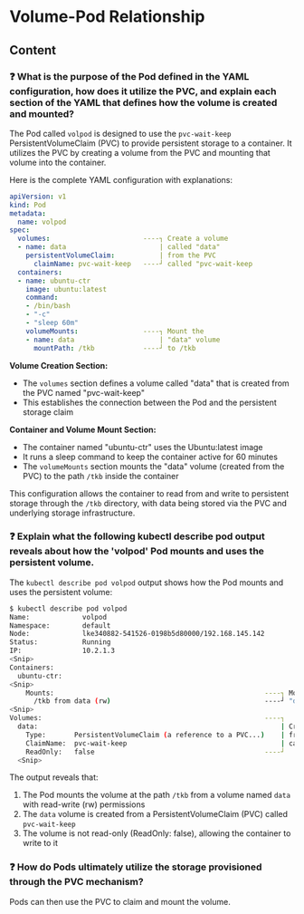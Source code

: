 # Volume-Pod Relationship

## Content

### ❓ What is the purpose of the Pod defined in the YAML configuration, how does it utilize the PVC, and explain each section of the YAML that defines how the volume is created and mounted?
The Pod called `volpod` is designed to use the `pvc-wait-keep` PersistentVolumeClaim (PVC) to provide persistent storage to a container. It utilizes the PVC by creating a volume from the PVC and mounting that volume into the container.

Here is the complete YAML configuration with explanations:

```yaml
apiVersion: v1
kind: Pod
metadata:
  name: volpod
spec:
  volumes:                       ----┐ Create a volume
  - name: data                       | called "data"
    persistentVolumeClaim:           | from the PVC
      claimName: pvc-wait-keep   ----┘ called "pvc-wait-keep
  containers:                    
  - name: ubuntu-ctr
    image: ubuntu:latest
    command:
    - /bin/bash
    - "-c"
    - "sleep 60m"
    volumeMounts:                ----┐ Mount the
    - name: data                     | "data" volume
      mountPath: /tkb            ----┘ to /tkb
```

**Volume Creation Section:**
- The `volumes` section defines a volume called "data" that is created from the PVC named "pvc-wait-keep"
- This establishes the connection between the Pod and the persistent storage claim

**Container and Volume Mount Section:**
- The container named "ubuntu-ctr" uses the Ubuntu:latest image
- It runs a sleep command to keep the container active for 60 minutes
- The `volumeMounts` section mounts the "data" volume (created from the PVC) to the path `/tkb` inside the container

This configuration allows the container to read from and write to persistent storage through the `/tkb` directory, with data being stored via the PVC and underlying storage infrastructure.

### ❓ Explain what the following kubectl describe pod output reveals about how the 'volpod' Pod mounts and uses the persistent volume.
The `kubectl describe pod volpod` output shows how the Pod mounts and uses the persistent volume:

```bash
$ kubectl describe pod volpod
Name:             volpod
Namespace:        default
Node:             lke340882-541526-0198b5d80000/192.168.145.142
Status:           Running
IP:               10.2.1.3
<Snip>
Containers:
  ubuntu-ctr:
<Snip>
    Mounts:                                                    ----┐ Mount the 
      /tkb from data (rw)                                      ----┘ "data" volume
<Snip>
Volumes:                                                       ----┐
  data:                                                            | Create the "data" volume
    Type:       PersistentVolumeClaim (a reference to a PVC...)    | from the PVC
    ClaimName:  pvc-wait-keep                                      | called "pvc-wait-keep"
    ReadOnly:   false                                          ----┘
  <Snip>
```

The output reveals that:
1. The Pod mounts the volume at the path `/tkb` from a volume named `data` with read-write (rw) permissions
2. The `data` volume is created from a PersistentVolumeClaim (PVC) called `pvc-wait-keep`
3. The volume is not read-only (ReadOnly: false), allowing the container to write to it

### ❓ How do Pods ultimately utilize the storage provisioned through the PVC mechanism?
Pods can then use the PVC to claim and mount the volume.

